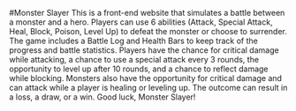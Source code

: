 #Monster Slayer
This is a front-end website that simulates a battle between a monster and a hero. 
Players can use 6 abilities (Attack, Special Attack, Heal, Block, Poison, Level Up) to defeat the monster or choose to surrender. 
The game includes a Battle Log and Health Bars to keep track of the progress and battle statistics.
Players have the chance for critical damage while attacking, a chance to use a special attack every 3 rounds, the opportunity to level up after 10 rounds, and a chance to reflect damage while blocking. 
Monsters also have the opportunity for critical damage and can attack while a player is healing or leveling up.
The outcome can result in a loss, a draw, or a win. Good luck, Monster Slayer!
